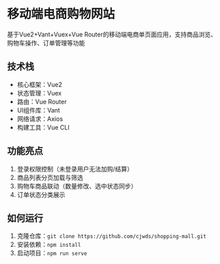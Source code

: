 # 移动端电商购物网站
基于Vue2+Vant+Vuex+Vue Router的移动端电商单页面应用，支持商品浏览、购物车操作、订单管理等功能

## 技术栈
- 核心框架：Vue2
- 状态管理：Vuex
- 路由：Vue Router
- UI组件库：Vant
- 网络请求：Axios
- 构建工具：Vue CLI

## 功能亮点
1. 登录权限控制（未登录用户无法加购/结算）
2. 商品列表分页加载与筛选
3. 购物车商品联动（数量修改、选中状态同步）
4. 订单状态分类展示

## 如何运行
1. 克隆仓库：`git clone https://github.com/cjwds/shopping-mall.git`
2. 安装依赖：`npm install`
3. 启动项目：`npm run serve`
